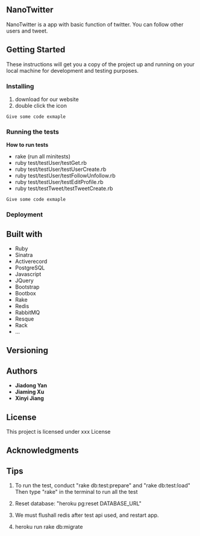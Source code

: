 ## NanoTwitter
NanoTwitter is a app with basic function of twitter. You can follow other users and tweet.

## Getting Started
These instructions will get you a copy of the project up and running on your local machine for development and testing purposes.
### Installing
1. download for our website
2. double click the icon
```
Give some code exmaple
```

### Running the tests
**How to run tests**
* rake (run all minitests)
* ruby test/testUser/testGet.rb
* ruby test/testUser/testUserCreate.rb
* ruby test/testUser/testFollowUnfollow.rb
* ruby test/testUser/testEditProfile.rb
* ruby test/testTweet/testTweetCreate.rb
```
Give some code exmaple
```
### Deployment

## Built with
* Ruby
* Sinatra
* Activerecord
* PostgreSQL
* Javascript
* JQuery
* Bootstrap
* Bootbox
* Rake
* Redis
* RabbitMQ
* Resque
* Rack
* ...

## Versioning

## Authors
* **Jiadong Yan**
* **Jiaming Xu**
* **Xinyi Jiang**

## License
This project is licensed under xxx License
## Acknowledgments

## Tips

1. To run the test, conduct "rake db:test:prepare" and "rake db:test:load"
   Then type "rake" in the terminal to run all the test

2. Reset database: "heroku pg:reset DATABASE_URL"

3. We must flushall redis after test api used, and restart app.

4. heroku run rake db:migrate
